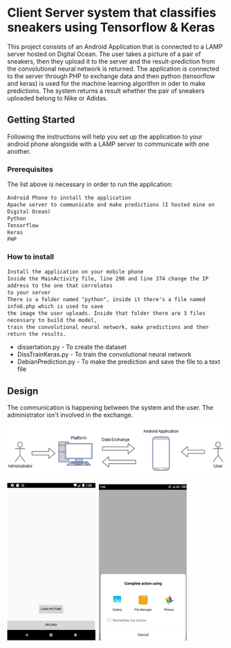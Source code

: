 # Client Server system that classifies sneakers using Tensorflow &amp; Keras

This project consists of an Android Application that is connected to a LAMP server hosted on Digital Ocean. The user takes a picture of a pair of sneakers, then they upload it to the server and the result-prediction from the convolutional neural network is returned. The application is connected to the server through PHP to exchange data and then python (tensorflow and keras) is used for the machine learning algorithm in oder to make predictions. The system returns a result whether the pair of sneakers uploaded belong to Nike or Adidas.

## Getting Started

Following the instructions will help you set up the application to your android phone alongside with a LAMP server to communicate with one another.

### Prerequisites

The list above is necessary in order to run the application:

```
Android Phone to install the application
Apache server to communicate and make predictions (I hosted mine on Digital Ocean)
Python
Tensorflow
Keras
PHP
```

### How to install

```
Install the application on your mobile phone
Inside the MainActivity file, line 290 and line 374 change the IP address to the one that correlates 
to your server
There is a folder named "python", inside it there's a file named info6.php which is used to save 
the image the user uploads. Inside that folder there are 3 files necessary to build the model, 
train the convolutional neural network, make predictions and then return the results.
```

* dissertation.py - To create the dataset
* DissTrainKeras.py - To train the convolutional neural network
* DebianPrediction.py - To make the prediction and save the file to a text file


## Design

The communication is happening between the system and the user. The administrator isn't involved in the exchange.


![alt text](https://raw.githubusercontent.com/Jimakosg/Thesis-Project/master/Annotation%202019-07-15%20143622.png)

![alt text](https://raw.githubusercontent.com/Jimakosg/Thesis-Project/master/Annotation%202019-07-15%20143657.png)
![alt text](https://raw.githubusercontent.com/Jimakosg/Thesis-Project/master/Annotation%202019-07-15%20143710.png)
